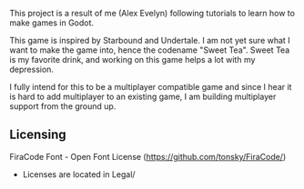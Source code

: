This project is a result of me (Alex Evelyn) following tutorials to learn how to make games in Godot.

This game is inspired by Starbound and Undertale. I am not yet sure what I want to make the game into, hence the codename "Sweet Tea". Sweet Tea is my favorite drink, and working on this game helps a lot with my depression.

I fully intend for this to be a multiplayer compatible game and since I hear it is hard to add multiplayer to an existing game, I am building multiplayer support from the ground up.

Licensing
---------
FiraCode Font - Open Font License (https://github.com/tonsky/FiraCode/)

* Licenses are located in Legal/